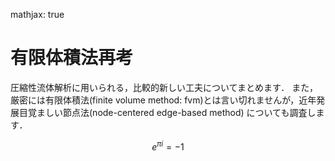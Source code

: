 mathjax: true

# 有限体積法再考

圧縮性流体解析に用いられる，比較的新しい工夫についてまとめます．
また，厳密には有限体積法(finite volume method: fvm)とは言い切れませんが，近年発展目覚ましい節点法(node-centered edge-based method) についても調査します．


```math
e^{\pi i}=-1
```